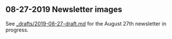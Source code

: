 ## 08-27-2019 Newsletter images

See [_drafts/2019-08-27-draft.md](../../_drafts/2019-08-27-draft.md) for the August 27th newsletter in progress.
